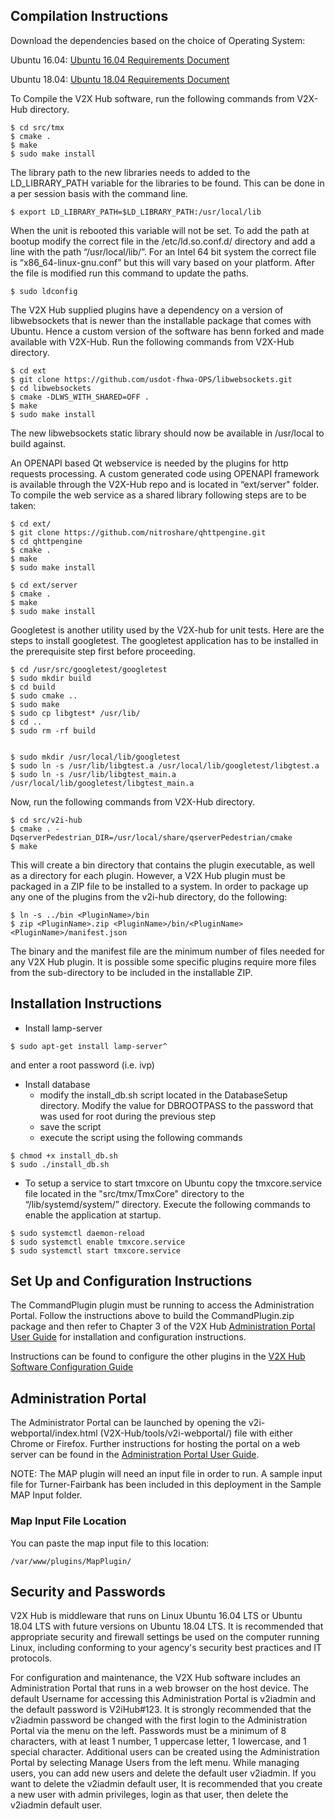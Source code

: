 ## Compilation Instructions

Download the dependencies based on the choice of Operating System:

Ubuntu 16.04: [Ubuntu 16.04 Requirements Document](Ubuntu_16.04_Requirements.md)

Ubuntu 18.04: [Ubuntu 18.04 Requirements Document](Ubuntu_18.04_Requirements.md)

To Compile the V2X Hub software, run the following commands from V2X-Hub directory.

```
$ cd src/tmx
$ cmake .
$ make 
$ sudo make install
```

The library path to the new libraries needs to added to the LD_LIBRARY_PATH variable for the libraries to be found. This can be done in a per session basis with the command line.

```
$ export LD_LIBRARY_PATH=$LD_LIBRARY_PATH:/usr/local/lib
```

When the unit is rebooted this variable will not be set. To add the path at bootup modify the correct file in the /etc/ld.so.conf.d/ directory and add a line with the path “/usr/local/lib/”. For an Intel 64 bit system the correct file is “x86_64-linux-gnu.conf” but this will vary based on your platform. After the file is modified run this command to update the paths.

```
$ sudo ldconfig
```

The V2X Hub supplied plugins have a dependency on a version of libwebsockets that is newer than the installable package that comes with Ubuntu. Hence a custom version of the software has benn forked and made available with V2X-Hub. Run the following commands from V2X-Hub directory.

```
$ cd ext
$ git clone https://github.com/usdot-fhwa-OPS/libwebsockets.git
$ cd libwebsockets
$ cmake -DLWS_WITH_SHARED=OFF .
$ make
$ sudo make install
```

The new libwebsockets static library should now be available in /usr/local to build against.


An OPENAPI based Qt webservice is needed by the plugins for http requests processing. A custom generated code using OPENAPI framework is available through the V2X-Hub repo and is located in “ext/server" folder. To compile the web service as a shared library following steps are to be taken:

```
$ cd ext/
$ git clone https://github.com/nitroshare/qhttpengine.git
$ cd qhttpengine
$ cmake . 
$ make 
$ sudo make install

$ cd ext/server
$ cmake .
$ make 
$ sudo make install 
```
Googletest is another utility used by the V2X-hub for unit tests. Here are the steps to install googletest. The googletest application has to be installed in the prerequisite step first before proceeding. 

```
$ cd /usr/src/googletest/googletest
$ sudo mkdir build
$ cd build
$ sudo cmake ..
$ sudo make
$ sudo cp libgtest* /usr/lib/
$ cd ..
$ sudo rm -rf build


$ sudo mkdir /usr/local/lib/googletest
$ sudo ln -s /usr/lib/libgtest.a /usr/local/lib/googletest/libgtest.a
$ sudo ln -s /usr/lib/libgtest_main.a /usr/local/lib/googletest/libgtest_main.a
```

Now, run the following commands from V2X-Hub directory.
```
$ cd src/v2i-hub
$ cmake . -DqserverPedestrian_DIR=/usr/local/share/qserverPedestrian/cmake
$ make
```

This will create a bin directory that contains the plugin executable, as well as a directory for each plugin.  However, a V2X Hub plugin must be packaged in a ZIP file to be installed to a system.  In order to package up any one of the plugins from the v2i-hub directory, do the following:

```
$ ln -s ../bin <PluginName>/bin
$ zip <PluginName>.zip <PluginName>/bin/<PluginName> <PluginName>/manifest.json
```

The binary and the manifest file are the minimum number of files needed for any V2X Hub plugin.  It is possible some specific plugins require more files from the sub-directory to be included in the installable ZIP.

## Installation Instructions
* Install lamp-server
```
$ sudo apt-get install lamp-server^
```
and enter a root password (i.e. ivp)
* Install database
	* modify the install_db.sh script located in the DatabaseSetup directory.  Modify the value for DBROOTPASS to the password that was used for root during the previous step
	* save the script
	* execute the script using the following commands
```
$ chmod +x install_db.sh
$ sudo ./install_db.sh
```
* To setup a service to start tmxcore on Ubuntu copy the tmxcore.service file located in the "src/tmx/TmxCore" directory to the “/lib/systemd/system/” directory. Execute the following commands to enable the application at startup.
```
$ sudo systemctl daemon-reload
$ sudo systemctl enable tmxcore.service
$ sudo systemctl start tmxcore.service
```

## Set Up and Configuration Instructions

The CommandPlugin plugin must be running to access the Administration Portal. Follow the instructions above to build the CommandPlugin.zip package and then refer to Chapter 3 of the V2X Hub [Administration Portal User Guide](https://usdot-carma.atlassian.net/wiki/spaces/CH/pages/174620673/V2X+Hub+Project+Documentation?preview=/174620673/174981124/V2X_Hub_AdministrationPortalUserGuide_3-2.docx) for installation and configuration instructions.

Instructions can be found to configure the other plugins in the [V2X Hub Software Configuration Guide](https://usdot-carma.atlassian.net/wiki/spaces/CH/pages/174620673/V2X+Hub+Project+Documentation?preview=/174620673/174817284/V2X_Hub_Software_Configuration_Guide_3-2.docx)

## Administration Portal

The Administrator Portal can be launched by opening the v2i-webportal/index.html (V2X-Hub/tools/v2i-webportal/) file with either Chrome or Firefox. Further instructions for hosting the portal on a web server can be found in the [Administration Portal User Guide](https://usdot-carma.atlassian.net/wiki/spaces/CH/pages/174620673/V2X+Hub+Project+Documentation?preview=/174620673/174981124/V2X_Hub_AdministrationPortalUserGuide_3-2.docx).

NOTE: The MAP plugin will need an input file in order to run.  A sample input file for Turner-Fairbank has been included in this deployment in the Sample MAP Input folder.

### Map Input File Location

You can paste the map input file to this location:
```
/var/www/plugins/MapPlugin/
```

## Security and Passwords
V2X Hub is middleware that runs on Linux Ubuntu 16.04 LTS or Ubuntu 18.04 LTS with future versions on Ubuntu 18.04 LTS. It is recommended that appropriate security and firewall settings be used on the computer running Linux, including conforming to your agency's security best practices and IT protocols.

For configuration and maintenance, the V2X Hub software includes an Administration Portal that runs in a web browser on the host device. The default Username for accessing this Administration Portal is v2iadmin and the default password is V2iHub#123. It is strongly recommended that the v2iadmin password be changed with the first login to the Administration Portal via the menu on the left. Passwords must be a minimum of 8 characters, with at least 1 number, 1 uppercase letter, 1 lowercase, and 1 special character.  Additional users can be created using the Administration Portal by selecting Manage Users from the left menu.  While managing users, you can add new users and delete the default user v2iadmin.  If you want to delete the v2iadmin default user, It is recommended that you create a new user with admin privileges, login as that user, then delete the v2iadmin default user.
